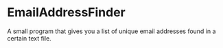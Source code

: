 # EmailAddressFinder
A small program that gives you a list of unique email addresses found in a certain text file.
